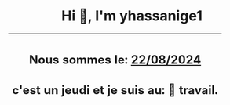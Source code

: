 <h1 align='center'>Hi 👋, I'm yhassanige1</h1>
<div align='center'>

|<h2 align='center'>Nous sommes le: <u>22/08/2024</u></h2><h2 align='center'>c'est un jeudi et je suis au: 🏢 travail.</h2>|
|---
</div>